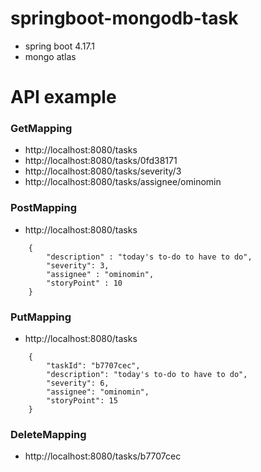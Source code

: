 # springboot-mongodb-task
* spring boot 4.17.1
* mongo atlas

# API example

### GetMapping
* http://localhost:8080/tasks
* http://localhost:8080/tasks/0fd38171
* http://localhost:8080/tasks/severity/3
* http://localhost:8080/tasks/assignee/ominomin

### PostMapping
* http://localhost:8080/tasks
```
	{
		"description" : "today's to-do to have to do",
		"severity": 3,
		"assignee" : "ominomin",
		"storyPoint" : 10
	}
```

### PutMapping
* http://localhost:8080/tasks
```
	{
		"taskId": "b7707cec",
		"description": "today's to-do to have to do",
		"severity": 6,
		"assignee": "ominomin",
		"storyPoint": 15
	}
```

### DeleteMapping
* http://localhost:8080/tasks/b7707cec

